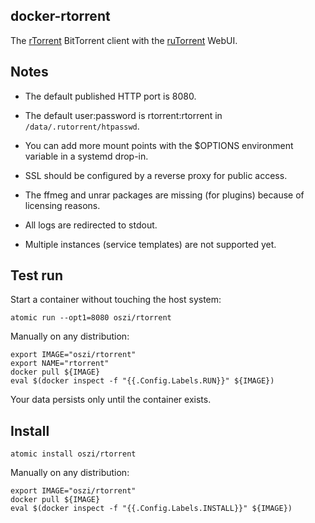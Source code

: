 ## docker-rtorrent

The [rTorrent](https://github.com/rakshasa/rtorrent) BitTorrent client
with the [ruTorrent](https://github.com/Novik/ruTorrent) WebUI.

## Notes

 * The default published HTTP port is 8080.

 * The default user:password is rtorrent:rtorrent in `/data/.rutorrent/htpasswd`.

 * You can add more mount points with the $OPTIONS environment variable in a systemd drop-in.

 * SSL should be configured by a reverse proxy for public access.

 * The ffmeg and unrar packages are missing (for plugins) because of licensing reasons.

 * All logs are redirected to stdout.

 * Multiple instances (service templates) are not supported yet.

## Test run

Start a container without touching the host system:

```
atomic run --opt1=8080 oszi/rtorrent
```

Manually on any distribution:

```
export IMAGE="oszi/rtorrent"
export NAME="rtorrent"
docker pull ${IMAGE}
eval $(docker inspect -f "{{.Config.Labels.RUN}}" ${IMAGE})
```

Your data persists only until the container exists.

## Install

```
atomic install oszi/rtorrent
```

Manually on any distribution:

```
export IMAGE="oszi/rtorrent"
docker pull ${IMAGE}
eval $(docker inspect -f "{{.Config.Labels.INSTALL}}" ${IMAGE})
```
